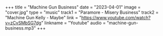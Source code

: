 +++
title = "Machine Gun Business"
date = "2023-04-01"
image = "cover.jpg"
type = "music"
track1 = "Paramore - Misery Business"
track2 = "Machine Gun Kelly - Maybe"
link = "https://www.youtube.com/watch?v=zCvSMbSG7dg"
linkname = "Youtube"
audio = "machine-gun-business.mp3"
+++
